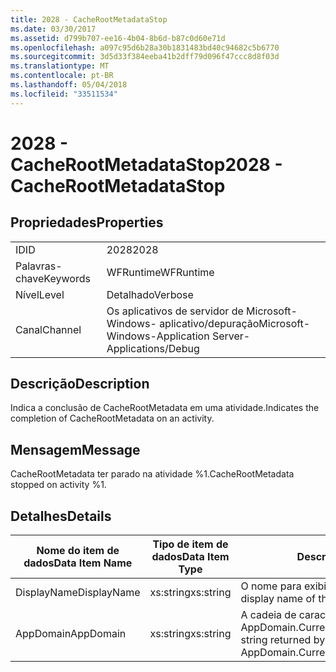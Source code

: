 ```yaml
---
title: 2028 - CacheRootMetadataStop
ms.date: 03/30/2017
ms.assetid: d799b707-ee16-4b04-8b6d-b87c0d60e71d
ms.openlocfilehash: a097c95d6b28a30b1831483bd40c94682c5b6770
ms.sourcegitcommit: 3d5d33f384eeba41b2dff79d096f47ccc8d8f03d
ms.translationtype: MT
ms.contentlocale: pt-BR
ms.lasthandoff: 05/04/2018
ms.locfileid: "33511534"
---
```

# <a name="2028---cacherootmetadatastop"></a><span data-ttu-id="d6cb3-102">2028 - CacheRootMetadataStop</span><span class="sxs-lookup"><span data-stu-id="d6cb3-102">2028 - CacheRootMetadataStop</span></span>
## <a name="properties"></a><span data-ttu-id="d6cb3-103">Propriedades</span><span class="sxs-lookup"><span data-stu-id="d6cb3-103">Properties</span></span>  
  
|||  
|-|-|  
|<span data-ttu-id="d6cb3-104">ID</span><span class="sxs-lookup"><span data-stu-id="d6cb3-104">ID</span></span>|<span data-ttu-id="d6cb3-105">2028</span><span class="sxs-lookup"><span data-stu-id="d6cb3-105">2028</span></span>|  
|<span data-ttu-id="d6cb3-106">Palavras-chave</span><span class="sxs-lookup"><span data-stu-id="d6cb3-106">Keywords</span></span>|<span data-ttu-id="d6cb3-107">WFRuntime</span><span class="sxs-lookup"><span data-stu-id="d6cb3-107">WFRuntime</span></span>|  
|<span data-ttu-id="d6cb3-108">Nível</span><span class="sxs-lookup"><span data-stu-id="d6cb3-108">Level</span></span>|<span data-ttu-id="d6cb3-109">Detalhado</span><span class="sxs-lookup"><span data-stu-id="d6cb3-109">Verbose</span></span>|  
|<span data-ttu-id="d6cb3-110">Canal</span><span class="sxs-lookup"><span data-stu-id="d6cb3-110">Channel</span></span>|<span data-ttu-id="d6cb3-111">Os aplicativos de servidor de Microsoft-Windows- aplicativo/depuração</span><span class="sxs-lookup"><span data-stu-id="d6cb3-111">Microsoft-Windows-Application Server-Applications/Debug</span></span>|  
  
## <a name="description"></a><span data-ttu-id="d6cb3-112">Descrição</span><span class="sxs-lookup"><span data-stu-id="d6cb3-112">Description</span></span>  
 <span data-ttu-id="d6cb3-113">Indica a conclusão de CacheRootMetadata em uma atividade.</span><span class="sxs-lookup"><span data-stu-id="d6cb3-113">Indicates the completion of CacheRootMetadata on an activity.</span></span>  
  
## <a name="message"></a><span data-ttu-id="d6cb3-114">Mensagem</span><span class="sxs-lookup"><span data-stu-id="d6cb3-114">Message</span></span>  
 <span data-ttu-id="d6cb3-115">CacheRootMetadata ter parado na atividade %1.</span><span class="sxs-lookup"><span data-stu-id="d6cb3-115">CacheRootMetadata stopped on activity %1.</span></span>  
  
## <a name="details"></a><span data-ttu-id="d6cb3-116">Detalhes</span><span class="sxs-lookup"><span data-stu-id="d6cb3-116">Details</span></span>  
  
|<span data-ttu-id="d6cb3-117">Nome do item de dados</span><span class="sxs-lookup"><span data-stu-id="d6cb3-117">Data Item Name</span></span>|<span data-ttu-id="d6cb3-118">Tipo de item de dados</span><span class="sxs-lookup"><span data-stu-id="d6cb3-118">Data Item Type</span></span>|<span data-ttu-id="d6cb3-119">Descrição</span><span class="sxs-lookup"><span data-stu-id="d6cb3-119">Description</span></span>|  
|--------------------|--------------------|-----------------|  
|<span data-ttu-id="d6cb3-120">DisplayName</span><span class="sxs-lookup"><span data-stu-id="d6cb3-120">DisplayName</span></span>|<span data-ttu-id="d6cb3-121">xs:string</span><span class="sxs-lookup"><span data-stu-id="d6cb3-121">xs:string</span></span>|<span data-ttu-id="d6cb3-122">O nome para exibição de atividade.</span><span class="sxs-lookup"><span data-stu-id="d6cb3-122">The display name of the activity.</span></span>|  
|<span data-ttu-id="d6cb3-123">AppDomain</span><span class="sxs-lookup"><span data-stu-id="d6cb3-123">AppDomain</span></span>|<span data-ttu-id="d6cb3-124">xs:string</span><span class="sxs-lookup"><span data-stu-id="d6cb3-124">xs:string</span></span>|<span data-ttu-id="d6cb3-125">A cadeia de caracteres retornada por AppDomain.CurrentDomain.FriendlyName.</span><span class="sxs-lookup"><span data-stu-id="d6cb3-125">The string returned by AppDomain.CurrentDomain.FriendlyName.</span></span>|
